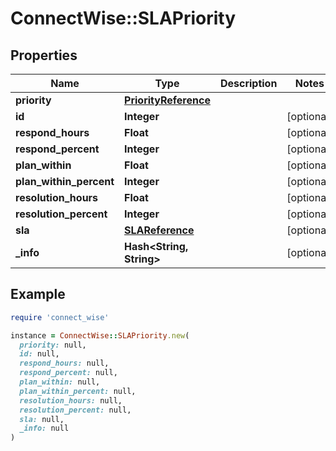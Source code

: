 # ConnectWise::SLAPriority

## Properties

| Name | Type | Description | Notes |
| ---- | ---- | ----------- | ----- |
| **priority** | [**PriorityReference**](PriorityReference.md) |  |  |
| **id** | **Integer** |  | [optional] |
| **respond_hours** | **Float** |  | [optional] |
| **respond_percent** | **Integer** |  | [optional] |
| **plan_within** | **Float** |  | [optional] |
| **plan_within_percent** | **Integer** |  | [optional] |
| **resolution_hours** | **Float** |  | [optional] |
| **resolution_percent** | **Integer** |  | [optional] |
| **sla** | [**SLAReference**](SLAReference.md) |  | [optional] |
| **_info** | **Hash&lt;String, String&gt;** |  | [optional] |

## Example

```ruby
require 'connect_wise'

instance = ConnectWise::SLAPriority.new(
  priority: null,
  id: null,
  respond_hours: null,
  respond_percent: null,
  plan_within: null,
  plan_within_percent: null,
  resolution_hours: null,
  resolution_percent: null,
  sla: null,
  _info: null
)
```

